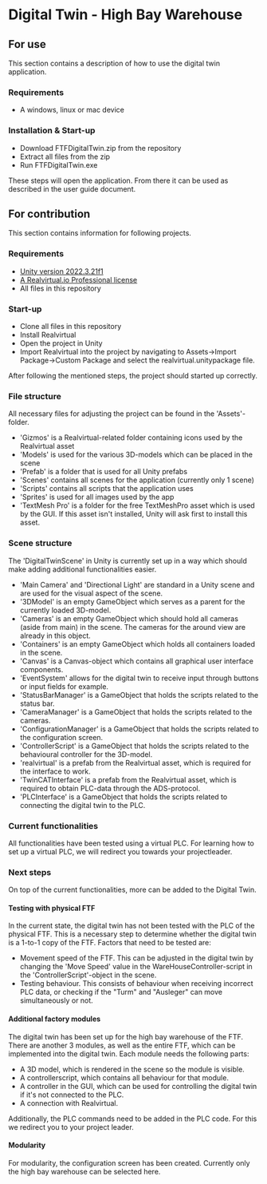 # Digital Twin - High Bay Warehouse

## For use
This section contains a description of how to use the digital twin application.

### Requirements
- A windows, linux or mac device

### Installation & Start-up
- Download FTFDigitalTwin.zip from the repository
- Extract all files from the zip
- Run FTFDigitalTwin.exe

These steps will open the application. From there it can be used as described in the user guide document.

## For contribution
This section contains information for following projects.

### Requirements
- [Unity version 2022.3.21f1](https://unity.com/download)
- [A Realvirtual.io Professional license](https://realvirtual.io/en/buy/)
- All files in this repository

### Start-up
- Clone all files in this repository
- Install Realvirtual
- Open the project in Unity
- Import Realvirtual into the project by navigating to Assets->Import Package->Custom Package and select the realvirtual.unitypackage file.

After following the mentioned steps, the project should started up correctly.

### File structure
All necessary files for adjusting the project can be found in the 'Assets'-folder.

- 'Gizmos' is a Realvirtual-related folder containing icons used by the Realvirtual asset
- 'Models' is used for the various 3D-models which can be placed in the scene
- 'Prefab' is a folder that is used for all Unity prefabs
- 'Scenes' contains all scenes for the application (currently only 1 scene)
- 'Scripts' contains all scripts that the application uses
- 'Sprites' is used for all images used by the app
- 'TextMesh Pro' is a folder for the free TextMeshPro asset which is used by the GUI. If this asset isn't installed, Unity will ask first to install this asset.

### Scene structure
The 'DigitalTwinScene' in Unity is currently set up in a way which should make adding additional functionalities easier.
- 'Main Camera' and 'Directional Light' are standard in a Unity scene and are used for the visual aspect of the scene.
- '3DModel' is an empty GameObject which serves as a parent for the currently loaded 3D-model.
- 'Cameras' is an empty GameObject which should hold all cameras (aside from main) in the scene. The cameras for the around view are already in this object.
- 'Containers' is an empty GameObject which holds all containers loaded in the scene.
- 'Canvas' is a Canvas-object which contains all graphical user interface components.
- 'EventSystem' allows for the digital twin to receive input through buttons or input fields for example.
- 'StatusBarManager' is a GameObject that holds the scripts related to the status bar.
- 'CameraManager' is a GameObject that holds the scripts related to the cameras.
- 'ConfigurationManager' is a GameObject that holds the scripts related to the configuration screen.
- 'ControllerScript' is a GameObject that holds the scripts related to the behavioural controller for the 3D-model.
- 'realvirtual' is a prefab from the Realvirtual asset, which is required for the interface to work.
- 'TwinCATInterface' is a prefab from the Realvirtual asset, which is required to obtain PLC-data through the ADS-protocol.
- 'PLCInterface' is a GameObject that holds the scripts related to connecting the digital twin to the PLC.

### Current functionalities

All functionalities have been tested using a virtual PLC. For learning how to set up a virtual PLC, we will redirect you towards your projectleader.

### Next steps
On top of the current functionalities, more can be added to the Digital Twin.

#### Testing with physical FTF
In the current state, the digital twin has not been tested with the PLC of the physical FTF. This is a necessary step to determine whether the digital twin is a 1-to-1 copy of the FTF. Factors that need to be tested are:
- Movement speed of the FTF. This can be adjusted in the digital twin by changing the 'Move Speed' value in the WareHouseController-script in the 'ControllerScript'-object in the scene.
- Testing behaviour. This consists of behaviour when receiving incorrect PLC data, or checking if the "Turm" and "Ausleger" can move simultaneously or not.

#### Additional factory modules
The digital twin has been set up for the high bay warehouse of the FTF. There are another 3 modules, as well as the entire FTF, which can be implemented into the digital twin. Each module needs the following parts:
- A 3D model, which is rendered in the scene so the module is visible.
- A controllerscript, which contains all behaviour for that module.
- A controller in the GUI, which can be used for controlling the digital twin if it's not connected to the PLC.
- A connection with Realvirtual.

Additionally, the PLC commands need to be added in the PLC code. For this we redirect you to your project leader.

#### Modularity
For modularity, the configuration screen has been created. Currently only the high bay warehouse can be selected here.
